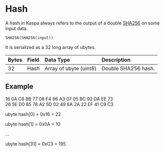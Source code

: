 # Hash

A hash in Kaspa always refers to the output of a double [SHA256](https://en.bitcoin.it/wiki/SHA-256) on some input data.

```text
SHA256(SHA256(input))
```

It is serialized as a 32 long array of ubytes.

| **Bytes** | **Field** | **Data Type** | **Description** |
| :--- | :--- | :--- | :--- |
| 32 | Hash | Array of ubyte \(uint8\) | Double SHA256 hash. |

## Example <a id="Example"></a>

16 0A C6 8B 77 08 F4 96 A3 07 05 BC 92 DA EE 73  
26 5E D0 85 78 A2 5D 02 49 8A 2A 22 EF 41 C9 C3

ubyte hash\[0\] = 0x16 = 22

ubyte hash\[1\] = 0x0A = 10

…

ubyte hash\[31\] = 0xC3 = 195

